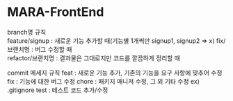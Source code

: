 # MARA-FrontEnd

branch명 규칙  
feature/signup : 새로운 기능 추가할 때(기능별 1개씩만 signup1, signup2 => x)
fix/브랜치명 : 버그 수정할 때  
refactor/브랜치명 : 결과물은 그대로지만 코드를 깔끔하게 정리할 때

commit 메세지 규칙
feat : 새로운 기능 추가, 기존의 기능을 요구 사항에 맞추어 수정
fix : 기능에 대한 버그 수정
chore : 패키지 매니저 수정, 그 외 기타 수정 ex) .gitignore
test : 테스트 코드 추가/수정
